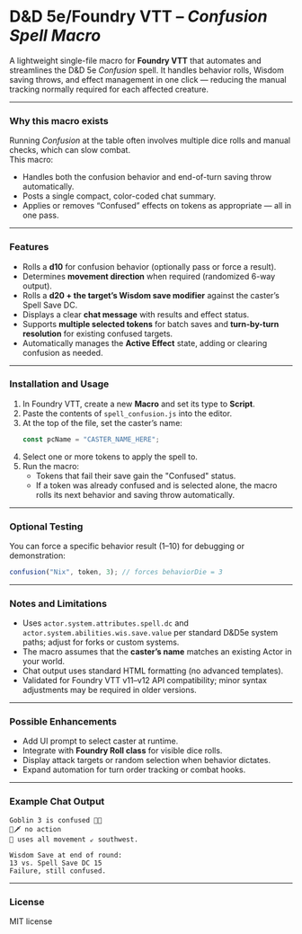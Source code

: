 # D&D 5e/Foundry VTT – *Confusion Spell Macro*

A lightweight single-file macro for **Foundry VTT** that automates and streamlines the D&D 5e *Confusion* spell. It handles behavior rolls, Wisdom saving throws, and effect management in one click — reducing the manual tracking normally required for each affected creature.

***

### Why this macro exists
Running *Confusion* at the table often involves multiple dice rolls and manual checks, which can slow combat.  
This macro:
- Handles both the confusion behavior and end-of-turn saving throw automatically.  
- Posts a single compact, color-coded chat summary.  
- Applies or removes “Confused” effects on tokens as appropriate — all in one pass.

***

### Features
- Rolls a **d10** for confusion behavior (optionally pass or force a result).  
- Determines **movement direction** when required (randomized 6-way output).  
- Rolls a **d20 + the target’s Wisdom save modifier** against the caster’s Spell Save DC.  
- Displays a clear **chat message** with results and effect status.  
- Supports **multiple selected tokens** for batch saves and **turn-by-turn resolution** for existing confused targets.  
- Automatically manages the **Active Effect** state, adding or clearing confusion as needed.

***

### Installation and Usage
1. In Foundry VTT, create a new **Macro** and set its type to **Script**.  
2. Paste the contents of `spell_confusion.js` into the editor.  
3. At the top of the file, set the caster’s name:
   ```js
   const pcName = "CASTER_NAME_HERE";
   ```
4. Select one or more tokens to apply the spell to.  
5. Run the macro:  
   - Tokens that fail their save gain the "Confused" status.  
   - If a token was already confused and is selected alone, the macro rolls its next behavior and saving throw automatically.

***

### Optional Testing
You can force a specific behavior result (1–10) for debugging or demonstration:
```js
confusion("Nix", token, 3); // forces behaviorDie = 3
```

***

### Notes and Limitations
- Uses `actor.system.attributes.spell.dc` and `actor.system.abilities.wis.save.value` per standard D&D5e system paths; adjust for forks or custom systems.  
- The macro assumes that the **caster’s name** matches an existing Actor in your world.  
- Chat output uses standard HTML formatting (no advanced templates).  
- Validated for Foundry VTT v11–v12 API compatibility; minor syntax adjustments may be required in older versions.

***

### Possible Enhancements
- Add UI prompt to select caster at runtime.  
- Integrate with **Foundry Roll class** for visible dice rolls.  
- Display attack targets or random selection when behavior dictates.  
- Expand automation for turn order tracking or combat hooks.  

***

### Example Chat Output
```
Goblin 3 is confused 😵‍💫
🚫🗡️ no action
🏃 uses all movement ⇙ southwest.

Wisdom Save at end of round:
13 vs. Spell Save DC 15
Failure, still confused.
```

***

### License
MIT license